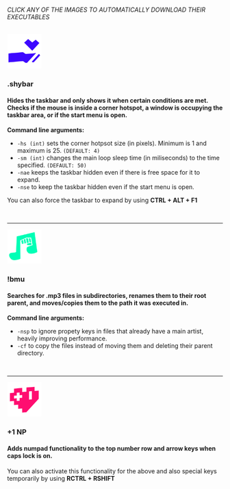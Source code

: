 ###### CLICK ANY OF THE IMAGES TO AUTOMATICALLY DOWNLOAD THEIR EXECUTABLES
<a href="https://github.com/mateo-ce/software-snacks/raw/master/.shybar/.shybar.exe"><img src="https://github.com/mateo-ce/software-snacks/blob/master/.shybar/icon.png?raw=true" width="80"></img></a>

### \.shybar

#### Hides the taskbar and only shows it when certain conditions are met\. Checks if the mouse is inside a corner hotspot\, a window is occupying the taskbar area\, or if the start menu is open\.

**Command line arguments:**
- `-hs (int)` sets the corner hotpsot size (in pixels). Minimum is 1 and maximum is 25. `(DEFAULT: 4)`
- `-sm (int)` changes the main loop sleep time (in miliseconds) to the time specified. `(DEFAULT: 50)`
- `-nae` keeps the taskbar hidden even if there is free space for it to expand.
- `-nse` to keep the taskbar hidden even if the start menu is open.

You can also force the taskbar to expand by using **CTRL + ALT + F1** 

&nbsp;


___
<a href="https://github.com/mateo-ce/software-snacks/raw/master/!bmu/!bmu.exe"><img src="https://github.com/mateo-ce/software-snacks/blob/master/!bmu/icon.png?raw=true" width="80"></img></a>

### !bmu

#### Searches for \.mp3 files in subdirectories\, renames them to their root parent\, and moves\/copies them to the path it was executed in\.

**Command line arguments:**
- `-nsp` to ignore propety keys in files that already have a main artist, heavily improving performance.
- `-cf` to copy the files instead of moving them and deleting their parent directory.


&nbsp;


___
<a href="https://github.com/mateo-ce/software-snacks/raw/master/%2B1%20NP/%2B1%20NP.exe"><img src="https://github.com/mateo-ce/software-snacks/blob/master/+1%20NP/icon.png?raw=true" width="80"></img></a>

### +1 NP

#### Adds numpad functionality to the top number row and arrow keys when caps lock is on.

You can also activate this functionality for the above and also special keys temporarily by using **RCTRL + RSHIFT** 
